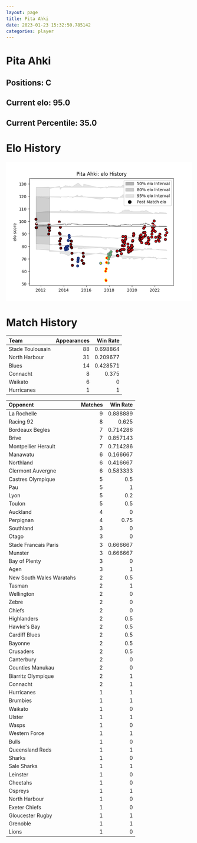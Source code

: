 ```yaml
---  
layout: page  
title: Pita Ahki  
date: 2023-01-23 15:32:50.785142  
categories: player  
---
```

# Pita Ahki

## Positions: C

## Current elo: 95.0

## Current Percentile: 35.0

# Elo History


![elo history](history_PitaAhki.png)
# Match History


| Team             |   Appearances |   Win Rate |
|:-----------------|--------------:|-----------:|
| Stade Toulousain |            88 |   0.698864 |
| North Harbour    |            31 |   0.209677 |
| Blues            |            14 |   0.428571 |
| Connacht         |             8 |   0.375    |
| Waikato          |             6 |   0        |
| Hurricanes       |             1 |   1        |

| Opponent                 |   Matches |   Win Rate |
|:-------------------------|----------:|-----------:|
| La Rochelle              |         9 |   0.888889 |
| Racing 92                |         8 |   0.625    |
| Bordeaux Begles          |         7 |   0.714286 |
| Brive                    |         7 |   0.857143 |
| Montpellier Herault      |         7 |   0.714286 |
| Manawatu                 |         6 |   0.166667 |
| Northland                |         6 |   0.416667 |
| Clermont Auvergne        |         6 |   0.583333 |
| Castres Olympique        |         5 |   0.5      |
| Pau                      |         5 |   1        |
| Lyon                     |         5 |   0.2      |
| Toulon                   |         5 |   0.5      |
| Auckland                 |         4 |   0        |
| Perpignan                |         4 |   0.75     |
| Southland                |         3 |   0        |
| Otago                    |         3 |   0        |
| Stade Francais Paris     |         3 |   0.666667 |
| Munster                  |         3 |   0.666667 |
| Bay of Plenty            |         3 |   0        |
| Agen                     |         3 |   1        |
| New South Wales Waratahs |         2 |   0.5      |
| Tasman                   |         2 |   1        |
| Wellington               |         2 |   0        |
| Zebre                    |         2 |   0        |
| Chiefs                   |         2 |   0        |
| Highlanders              |         2 |   0.5      |
| Hawke's Bay              |         2 |   0.5      |
| Cardiff Blues            |         2 |   0.5      |
| Bayonne                  |         2 |   0.5      |
| Crusaders                |         2 |   0.5      |
| Canterbury               |         2 |   0        |
| Counties Manukau         |         2 |   0        |
| Biarritz Olympique       |         2 |   1        |
| Connacht                 |         2 |   1        |
| Hurricanes               |         1 |   1        |
| Brumbies                 |         1 |   1        |
| Waikato                  |         1 |   0        |
| Ulster                   |         1 |   1        |
| Wasps                    |         1 |   0        |
| Western Force            |         1 |   1        |
| Bulls                    |         1 |   0        |
| Queensland Reds          |         1 |   1        |
| Sharks                   |         1 |   0        |
| Sale Sharks              |         1 |   1        |
| Leinster                 |         1 |   0        |
| Cheetahs                 |         1 |   0        |
| Ospreys                  |         1 |   1        |
| North Harbour            |         1 |   0        |
| Exeter Chiefs            |         1 |   0        |
| Gloucester Rugby         |         1 |   1        |
| Grenoble                 |         1 |   1        |
| Lions                    |         1 |   0        |